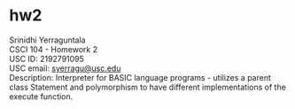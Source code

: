 # hw2

Srinidhi Yerraguntala  
CSCI 104 - Homework 2  
USC ID: 2192791095  
USC email: syerragu@usc.edu  
Description: Interpreter for BASIC language programs - utilizes a parent class Statement and polymorphism to have different implementations of the execute function.
